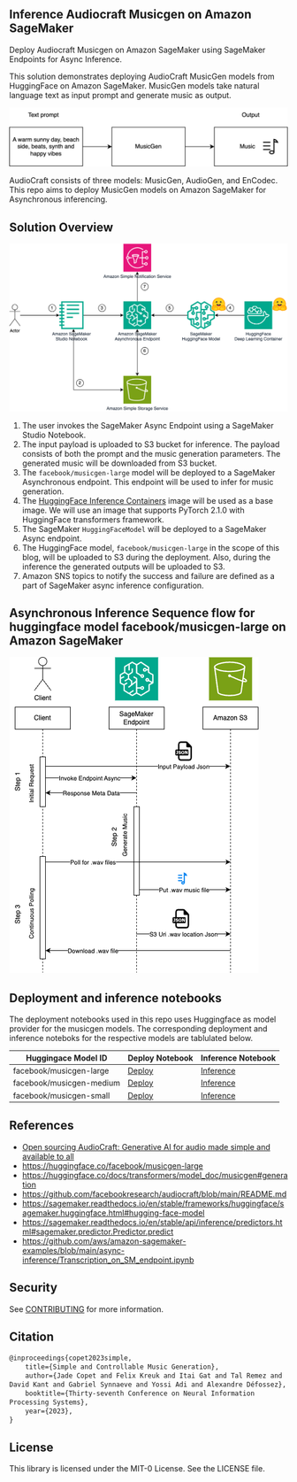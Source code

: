 ## Inference Audiocraft Musicgen on Amazon SageMaker

Deploy Audiocraft Musicgen on Amazon SageMaker using SageMaker Endpoints for Async Inference. 

This solution demonstrates deploying AudioCraft MusicGen models from HuggingFace on Amazon SageMaker. MusicGen models take natural language text as input prompt and generate music as output.

![MusicGen Models](assets/image.png)

AudioCraft consists of three models: MusicGen, AudioGen, and EnCodec. This repo aims to deploy MusicGen models on Amazon SageMaker for Asynchronous inferencing.

## Solution Overview

![Solution Overview](assets/Musicgen-on-Amazon-SageMaker.png)

1. The user invokes the SageMaker Async Endpoint using a SageMaker Studio Notebook.
2. The input payload is uploaded to S3 bucket for inference. The payload consists of both the prompt and the music generation parameters. The generated music will be downloaded from S3 bucket.
3. The `facebook/musicgen-large`  model will be deployed to a SageMaker Asynchronous endpoint. This endpoint will be used to infer for music generation.
4. The [HuggingFace Inference Containers](https://github.com/aws/deep-learning-containers/blob/master/available_images.md#huggingface-inference-containers) image will be used as a base image. We will use an image that supports PyTorch 2.1.0 with HuggingFace transformers framework.
5. The SageMaker `HuggingFaceModel` will be deployed to a SageMaker Async endpoint.
6. The HuggingFace model, `facebook/musicgen-large` in the scope of this blog, will be uploaded to S3 during the deployment. Also, during the inference the generated outputs will be uploaded to S3.
7. Amazon SNS topics to notify the success and failure are defined as a part of SageMaker async inference configuration.


## Asynchronous Inference Sequence flow for huggingface model facebook/musicgen-large on Amazon SageMaker

![Async inference endpoint sequence flow](assets/image-1.png)

## Deployment and inference notebooks

The deployment notebooks used in this repo uses Huggingface as model provider for the musicgen models. The corresponding deployment and inference noteboks for the respective models are tablulated below.

| Huggingace Model ID | Deploy Notebook | Inference Notebook |
| -- | -- | -- |
| facebook/musicgen-large | [Deploy](musicgen-large/deploy-musicgen-large.ipynb) | [Inference](musicgen-large/infer-async.ipynb) |
| facebook/musicgen-medium | [Deploy](musicgen-medium/deploy-musicgen-medium.ipynb) | [Inference](musicgen-medium/infer-async.ipynb) |
| facebook/musicgen-small | [Deploy](musicgen-small/deploy-musicgen-small.ipynb) | [Inference](musicgen-small/infer-async.ipynb) |

## References
- [Open sourcing AudioCraft: Generative AI for audio made simple and available to all](https://ai.meta.com/blog/audiocraft-musicgen-audiogen-encodec-generative-ai-audio/)
- https://huggingface.co/facebook/musicgen-large
- https://huggingface.co/docs/transformers/model_doc/musicgen#generation
- https://github.com/facebookresearch/audiocraft/blob/main/README.md
- https://sagemaker.readthedocs.io/en/stable/frameworks/huggingface/sagemaker.huggingface.html#hugging-face-model
- https://sagemaker.readthedocs.io/en/stable/api/inference/predictors.html#sagemaker.predictor.Predictor.predict
- https://github.com/aws/amazon-sagemaker-examples/blob/main/async-inference/Transcription_on_SM_endpoint.ipynb


## Security

See [CONTRIBUTING](CONTRIBUTING.md#security-issue-notifications) for more information.

## Citation
```
@inproceedings{copet2023simple,
    title={Simple and Controllable Music Generation},
    author={Jade Copet and Felix Kreuk and Itai Gat and Tal Remez and David Kant and Gabriel Synnaeve and Yossi Adi and Alexandre Défossez},
    booktitle={Thirty-seventh Conference on Neural Information Processing Systems},
    year={2023},
}
```

## License

This library is licensed under the MIT-0 License. See the LICENSE file.

